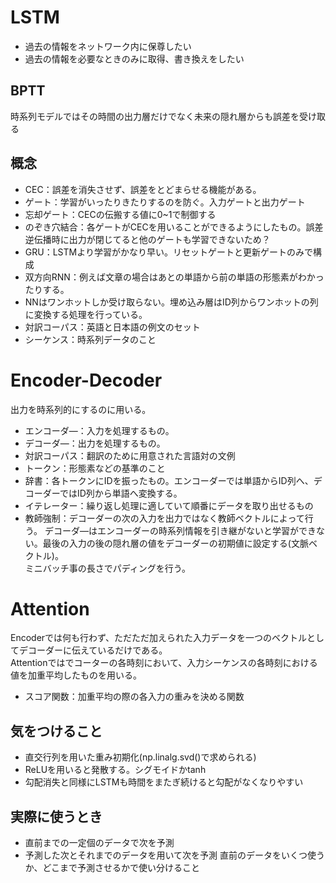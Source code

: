 # LSTM
- 過去の情報をネットワーク内に保尊したい
- 過去の情報を必要なときのみに取得、書き換えをしたい

## BPTT
時系列モデルではその時間の出力層だけでなく未来の隠れ層からも誤差を受け取る

## 概念
- CEC：誤差を消失させず、誤差をとどまらせる機能がある。
- ゲート：学習がいったりきたりするのを防ぐ。入力ゲートと出力ゲート
- 忘却ゲート：CECの伝搬する値に0~1で制御する
- のぞき穴結合：各ゲートがCECを用いることができるようにしたもの。誤差逆伝播時に出力が閉じてると他のゲートも学習できないため？
- GRU：LSTMより学習がかなり早い。リセットゲートと更新ゲートのみで構成
- 双方向RNN：例えば文章の場合はあとの単語から前の単語の形態素がわかったりする。
- NNはワンホットしか受け取らない。埋め込み層はID列からワンホットの列に変換する処理を行っている。
- 対訳コーパス：英語と日本語の例文のセット
- シーケンス：時系列データのこと

# Encoder-Decoder
出力を時系列的にするのに用いる。
- エンコーダ―：入力を処理するもの。
- デコーダ―：出力を処理するもの。
- 対訳コーパス：翻訳のために用意された言語対の文例
- トークン：形態素などの基準のこと
- 辞書：各トークンにIDを振ったもの。エンコーダーでは単語からID列へ、デコーダーではID列から単語へ変換する。
- イテレーター：繰り返し処理に適していて順番にデータを取り出せるもの
- 教師強制：デコーダーの次の入力を出力ではなく教師ベクトルによって行う。
デコーダ―はエンコーダーの時系列情報を引き継がないと学習ができない。最後の入力の後の隠れ層の値をデコーダーの初期値に設定する(文脈ベクトル)。  
ミニバッチ事の長さでパディングを行う。

# Attention
Encoderでは何も行わず、ただただ加えられた入力データを一つのベクトルとしてデコーダーに伝えているだけである。  
Attentionではでコーターの各時刻において、入力シーケンスの各時刻における値を加重平均したものを用いる。
- スコア関数：加重平均の際の各入力の重みを決める関数


## 気をつけること
- 直交行列を用いた重み初期化(np.linalg.svd()で求められる)
- ReLUを用いると発散する。シグモイドかtanh
- 勾配消失と同様にLSTMも時間をまたぎ続けると勾配がなくなりやすい

## 実際に使うとき
- 直前までの一定個のデータで次を予測
- 予測した次とそれまでのデータを用いて次を予測
直前のデータをいくつ使うか、どこまで予測させるかで使い分けること
